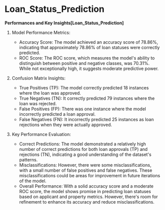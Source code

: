 # Loan_Status_Prediction

**Performances and Key Insights[Loan_Status_Prediction]**

1. Model Performance Metrics:
   - Accuracy Score: The model achieved an accuracy score of 78.86%, indicating that approximately 78.86% of loan statuses were correctly predicted.
   - ROC Score: The ROC score, which measures the model's ability to distinguish between positive and negative classes, was 70.31%. While not exceptionally high, it suggests moderate predictive power.

2. Confusion Matrix Insights:
   - True Positives (TP): The model correctly predicted 18 instances where the loan was approved.
   - True Negatives (TN): It correctly predicted 79 instances where the loan was rejected.
   - False Positives (FP): There was one instance where the model incorrectly predicted a loan approval.
   - False Negatives (FN): It incorrectly predicted 25 instances as loan rejections when they were actually approved.

3. Key Performance Evaluation:
   - Correct Predictions: The model demonstrated a relatively high number of correct predictions for both loan approvals (TP) and rejections (TN), indicating a good understanding of the dataset's patterns.
   - Misclassifications: However, there were some misclassifications, with a small number of false positives and false negatives. These misclassifications could be areas for improvement in future iterations of the model.
   - Overall Performance: With a solid accuracy score and a moderate ROC score, the model shows promise in predicting loan statuses based on applicant and property metrics. However, there's room for refinement to enhance its accuracy and reduce misclassifications.
